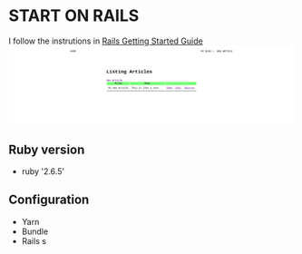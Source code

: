 # START ON RAILS
I follow the instrutions in [Rails Getting Started Guide](https://guides.rubyonrails.org/getting_started.html)
![view-rails](app/assets/images/startonrails.png)

## Ruby version
* ruby '2.6.5'

## Configuration
* Yarn
* Bundle
* Rails s
